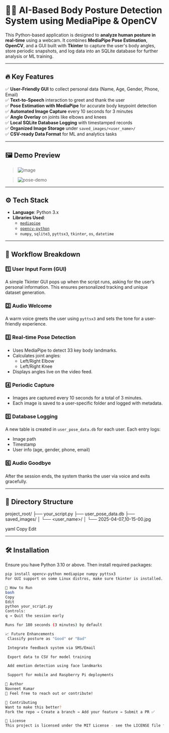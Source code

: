 # 🧍‍♂️ AI-Based Body Posture Detection System using MediaPipe & OpenCV

This Python-based application is designed to **analyze human posture in real-time** using a webcam. It combines **MediaPipe Pose Estimation**, **OpenCV**, and a GUI built with **Tkinter** to capture the user's body angles, store periodic snapshots, and log data into an SQLite database for further analysis or ML training.

---

## 🔥 Key Features

✅ **User-Friendly GUI** to collect personal data (Name, Age, Gender, Phone, Email)  
✅ **Text-to-Speech** interaction to greet and thank the user  
✅ **Pose Estimation with MediaPipe** for accurate body keypoint detection  
✅ **Automated Image Capture** every 10 seconds for 3 minutes  
✅ **Angle Overlay** on joints like elbows and knees  
✅ **Local SQLite Database Logging** with timestamped records  
✅ **Organized Image Storage** under `saved_images/<user_name>/`  
✅ **CSV-ready Data Format** for ML and analytics tasks

---

## 🖼️ Demo Preview

> ![image](https://github.com/user-attachments/assets/1c6ddc77-4c3d-4374-bb3c-534630c4e14a)
 
> ![pose-demo](https://user-images.githubusercontent.com/your_image_url/demo.gif)

---

## ⚙️ Tech Stack

- **Language**: Python 3.x  
- **Libraries Used**:
  - [`mediapipe`](https://google.github.io/mediapipe/)
  - [`opencv-python`](https://pypi.org/project/opencv-python/)
  - `numpy`, `sqlite3`, `pyttsx3`, `tkinter`, `os`, `datetime`

---

## 🧭 Workflow Breakdown

### 1️⃣ User Input Form (GUI)
A simple Tkinter GUI pops up when the script runs, asking for the user’s personal information. This ensures personalized tracking and unique dataset generation.

### 2️⃣ Audio Welcome
A warm voice greets the user using `pyttsx3` and sets the tone for a user-friendly experience.

### 3️⃣ Real-time Pose Detection
- Uses MediaPipe to detect 33 key body landmarks.
- Calculates joint angles:
  - Left/Right Elbow
  - Left/Right Knee
- Displays angles live on the video feed.

### 4️⃣ Periodic Capture
- Images are captured every 10 seconds for a total of 3 minutes.
- Each image is saved to a user-specific folder and logged with metadata.

### 5️⃣ Database Logging
A new table is created in `user_pose_data.db` for each user. Each entry logs:
- Image path
- Timestamp
- User info (age, gender, phone, email)

### 6️⃣ Audio Goodbye
After the session ends, the system thanks the user via voice and exits gracefully.

---

## 📂 Directory Structure

project_root/ ├── your_script.py ├── user_pose_data.db ├── saved_images/ │ └── <user_name>/ │ └── 2025-04-07_10-15-00.jpg

yaml
Copy
Edit

---

## 🛠️ Installation

Ensure you have Python 3.10 or above. Then install required packages:

```bash
pip install opencv-python mediapipe numpy pyttsx3
For GUI support on some Linux distros, make sure tkinter is installed.

🚀 How to Run
bash
Copy
Edit
python your_script.py
Controls:
q → Quit the session early

Runs for 180 seconds (3 minutes) by default

📈 Future Enhancements
 Classify posture as "Good" or "Bad"

 Integrate feedback system via SMS/Email

 Export data to CSV for model training

 Add emotion detection using face landmarks

 Support for mobile and Raspberry Pi deployments

🙋 Author
Navneet Kumar
📧 Feel free to reach out or contribute!

🤝 Contributing
Want to make this better?
Fork the repo → Create a branch → Add your feature → Submit a PR ✅

📄 License
This project is licensed under the MIT License - see the LICENSE file for details.
